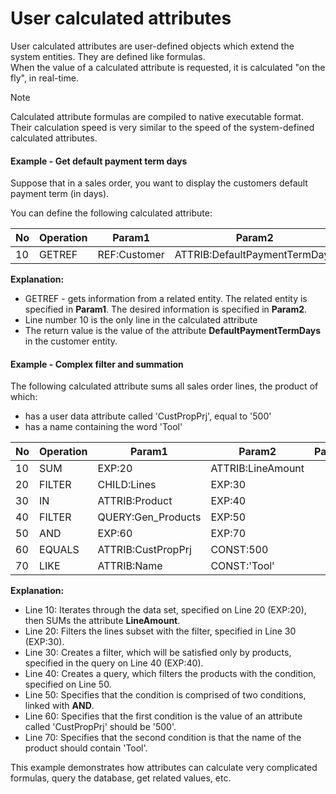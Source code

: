 # User calculated attributes

User calculated attributes are user-defined objects which extend the system entities.
They are defined like formulas.
<br> When the value of a calculated attribute is requested, it is calculated "on the fly", in real-time.

> [!NOTE]
> 
> Calculated attribute formulas are compiled to native executable format.<br>
> Their calculation speed is very similar to the speed of the system-defined calculated attributes.

#### Example - Get default payment term days

Suppose that in a sales order, you want to display the customers default payment term (in days).

You can define the following calculated attribute:

| No | Operation | Param1 | Param2 | Param3 |
|----|-----------|--------|--------|--------|
| 10 | GETREF | REF:Customer | ATTRIB:DefaultPaymentTermDays |

**Explanation:**

- GETREF - gets information from a related entity. The related entity is specified in **Param1**. The desired information is specified in **Param2**.
- Line number 10 is the only line in the calculated attribute
- The return value is the value of the attribute **DefaultPaymentTermDays** in the customer entity.

#### Example - Complex filter and summation

The following calculated attribute sums all sales order lines, the product of which:

- has a user data attribute called 'CustPropPrj', equal to '500'
- has a name containing the word 'Tool'


| No | Operation | Param1 | Param2 | Param3 |
|----|-----------|--------|--------|--------|
| 10 | SUM | EXP:20 | ATTRIB:LineAmount |
| 20 | FILTER | CHILD:Lines | EXP:30 |
| 30 | IN | ATTRIB:Product | EXP:40 |
| 40 | FILTER | QUERY:Gen_Products | EXP:50 |
| 50 | AND | EXP:60 | EXP:70 |
| 60 | EQUALS | ATTRIB:CustPropPrj | CONST:500 |
| 70 | LIKE | ATTRIB:Name | CONST:'Tool' |

**Explanation:**

- Line 10: Iterates through the data set, specified on Line 20 (EXP:20), then SUMs the attribute **LineAmount**.
- Line 20: Filters the lines subset with the filter, specified in Line 30 (EXP:30).
- Line 30: Creates a filter, which will be satisfied only by products, specified in the query on Line 40 (EXP:40).
- Line 40: Creates a query, which filters the products with the condition, specified on Line 50.
- Line 50: Specifies that the condition is comprised of two conditions, linked with **AND**.
- Line 60: Specifies that the first condition is the value of an attribute called 'CustPropPrj' should be '500'.
- Line 70: Specifies that the second condition is that the name of the product should contain 'Tool'.

This example demonstrates how attributes can calculate very complicated formulas, query the database, get related values, etc.
